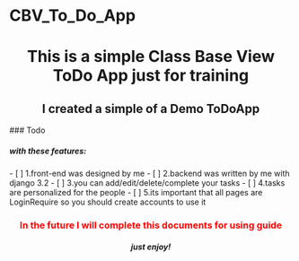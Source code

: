 # CBV_To_Do_App
 <h1 align="center">This is a simple Class Base View ToDo App just for training</h1> 
<h2 align="center">I created a simple of a Demo ToDoApp</h2>
### Todo
<h5>with these features:</h5>
- [ ] 1.front-end was designed by me 
- [ ] 2.backend was written by me with django 3.2
- [ ] 3.you can add/edit/delete/complete your tasks
- [ ] 4.tasks are personalized for the people
- [ ] 5.its important that all pages are LoginRequire so you should create accounts to use it

<h3 align="center" style="color:red;">In the future I will complete this documents for using guide</h3>

<h5 align="center">just enjoy!</h5>
 